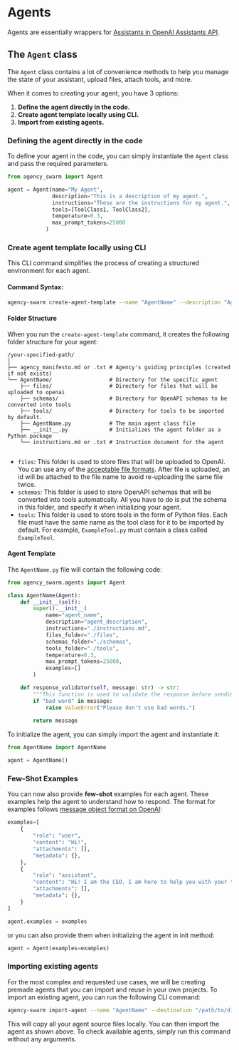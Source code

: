 # Agents

Agents are essentially wrappers for [Assistants in OpenAI Assistants API](https://platform.openai.com/docs/assistants/how-it-works/creating-assistants). 


## The `Agent` class

The `Agent` class contains a lot of convenience methods to help you manage the state of your assistant, upload files, attach tools, and more.

When it comes to creating your agent, you have 3 options:

1. **Define the agent directly in the code.**
2. **Create agent template locally using CLI.**
3. **Import from existing agents.**

### Defining the agent directly in the code

To define your agent in the code, you can simply instantiate the `Agent` class and pass the required parameters. 

```python
from agency_swarm import Agent

agent = Agent(name="My Agent",
              description="This is a description of my agent.",
              instructions="These are the instructions for my agent.",
              tools=[ToolClass1, ToolClass2],
              temperature=0.3,
              max_prompt_tokens=25000
            )
```

### Create agent template locally using CLI

This CLI command simplifies the process of creating a structured environment for each agent.

#### **Command Syntax:**

```bash
agency-swarm create-agent-template --name "AgentName" --description "Agent Description" [--path "/path/to/directory"] [--use_txt]
```

#### Folder Structure

When you run the `create-agent-template` command, it creates the following folder structure for your agent:

```
/your-specified-path/
│
├── agency_manifesto.md or .txt # Agency's guiding principles (created if not exists)
└── AgentName/                  # Directory for the specific agent
    ├── files/                  # Directory for files that will be uploaded to openai
    ├── schemas/                # Directory for OpenAPI schemas to be converted into tools
    ├── tools/                  # Directory for tools to be imported by default. 
    ├── AgentName.py            # The main agent class file
    ├── __init__.py             # Initializes the agent folder as a Python package
    └── instructions.md or .txt # Instruction document for the agent
    
```

- `files`: This folder is used to store files that will be uploaded to OpenAI. You can use any of the [acceptable file formats](https://platform.openai.com/docs/assistants/tools/supported-files). After file is uploaded, an id will be attached to the file name to avoid re-uploading the same file twice.
- `schemas`: This folder is used to store OpenAPI schemas that will be converted into tools automatically. All you have to do is put the schema in this folder, and specify it when initializing your agent.
- `tools`: This folder is used to store tools in the form of Python files. Each file must have the same name as the tool class for it to be imported by default. For example, `ExampleTool.py` must contain a class called `ExampleTool`.

#### Agent Template 

The `AgentName.py` file will contain the following code:

```python
from agency_swarm.agents import Agent

class AgentName(Agent):
    def __init__(self):
        super().__init__(
            name="agent_name",
            description="agent_description",
            instructions="./instructions.md",
            files_folder="./files",
            schemas_folder="./schemas",
            tools_folder="./tools",
            temperature=0.3,
            max_prompt_tokens=25000,
            examples=[]
        )

    def response_validator(self, message: str) -> str:
        """This function is used to validate the response before sending it to the user or another agent."""
        if "bad word" in message:
            raise ValueError("Please don't use bad words.")
        
        return message
```

To initialize the agent, you can simply import the agent and instantiate it:

```python
from AgentName import AgentName

agent = AgentName()
```

### Few-Shot Examples

You can now also provide **few-shot** examples for each agent. These examples help the agent to understand how to respond. The format for examples follows [message object format on OpenAI](https://platform.openai.com/docs/api-reference/messages/createMessage):

```python
examples=[
    {
        "role": "user",
        "content": "Hi!",
        "attachments": [],
        "metadata": {},
    },
    {
        "role": "assistant",
        "content": "Hi! I am the CEO. I am here to help you with your tasks. Please tell me what you need help with.",
        "attachments": [],
        "metadata": {},
    }
]

agent.examples = examples
```

or you can also provide them when initializing the agent in init method:

```python
agent = Agent(examples=examples)
```

### Importing existing agents

For the most complex and requested use cases, we will be creating premade agents that you can import and reuse in your own projects. To import an existing agent, you can run the following CLI command:

```bash
agency-swarm import-agent --name "AgentName" --destination "/path/to/directory"
```

This will copy all your agent source files locally. You can then import the agent as shown above. To check available agents, simply run this command without any arguments.